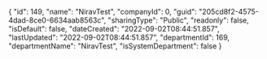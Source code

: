 {
  "id": 149,
  "name": "NiravTest",
  "companyId": 0,
  "guid": "205cd8f2-4575-4dad-8ce0-6634aab8563c",
  "sharingType": "Public",
  "readonly": false,
  "isDefault": false,
  "dateCreated": "2022-09-02T08:44:51.857",
  "lastUpdated": "2022-09-02T08:44:51.857",
  "departmentId": 169,
  "departmentName": "NiravTest",
  "isSystemDepartment": false
}